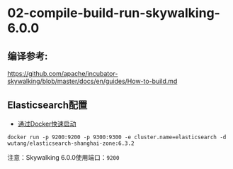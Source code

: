 # 02-compile-build-run-skywalking-6.0.0

## 编译参考:
https://github.com/apache/incubator-skywalking/blob/master/docs/en/guides/How-to-build.md

## Elasticsearch配置
- [通过Docker快速启动](https://github.com/JaredTan95/skywalking-docker/blob/master/elasticsearch-Zone-Asia-SH/6.3.2/README.md)

`docker run -p 9200:9200 -p 9300:9300 -e cluster.name=elasticsearch -d wutang/elasticsearch-shanghai-zone:6.3.2`

注意：Skywalking 6.0.0使用端口：`9200`